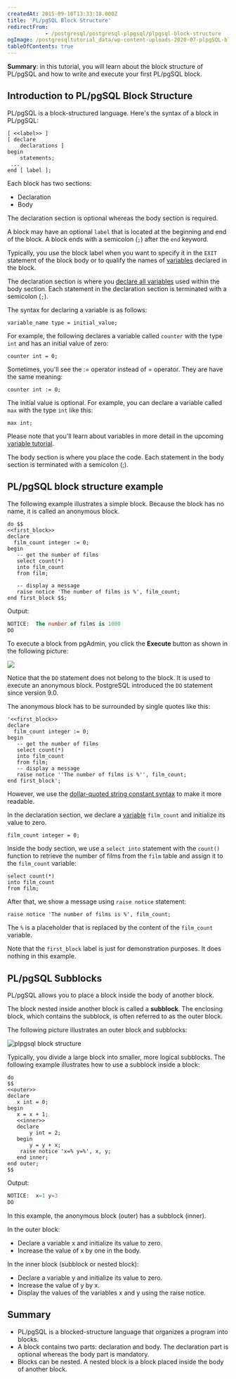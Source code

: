 ```yaml
---
createdAt: 2015-09-10T13:33:18.000Z
title: 'PL/pgSQL Block Structure'
redirectFrom: 
            - /postgresql/postgresql-plpgsql/plpgsql-block-structure
ogImage: /postgresqltutorial_data/wp-content-uploads-2020-07-plpgSQL-block-Structure.png
tableOfContents: true
---
```


**Summary**: in this tutorial, you will learn about the block structure of PL/pgSQL and how to write and execute your first PL/pgSQL block.

## Introduction to PL/pgSQL Block Structure

PL/pgSQL is a block-structured language. Here's the syntax of a block in PL/pgSQL:

```
[ <<label>> ]
[ declare
    declarations ]
begin
    statements;
 ...
end [ label ];
```

Each block has two sections:

- Declaration
- Body

The declaration section is optional whereas the body section is required.

A block may have an optional `label` that is located at the beginning and end of the block. A block ends with a semicolon (`;`) after the `end` keyword.

Typically, you use the block label when you want to specify it in the `EXIT` statement of the block body or to qualify the names of [variables](/postgresql/postgresql-plpgsql/plpgsql-variables) declared in the block.

The declaration section is where you [declare all variables](/postgresql/postgresql-plpgsql/plpgsql-variables) used within the body section. Each statement in the declaration section is terminated with a semicolon (`;`).

The syntax for declaring a variable is as follows:

```
variable_name type = initial_value;
```

For example, the following declares a variable called `counter` with the type `int` and has an initial value of zero:

```
counter int = 0;
```

Sometimes, you'll see the := operator instead of = operator. They are have the same meaning:

```
counter int := 0;
```

The initial value is optional. For example, you can declare a variable called `max` with the type `int` like this:

```
max int;
```

Please note that you'll learn about variables in more detail in the upcoming [variable tutorial](/postgresql/postgresql-plpgsql/plpgsql-variables).

The body section is where you place the code. Each statement in the body section is terminated with a semicolon (;).

## PL/pgSQL block structure example

The following example illustrates a simple block. Because the block has no name, it is called an anonymous block.

```
do $$
<<first_block>>
declare
  film_count integer := 0;
begin
   -- get the number of films
   select count(*)
   into film_count
   from film;

   -- display a message
   raise notice 'The number of films is %', film_count;
end first_block $$;
```

Output:

```sql
NOTICE:  The number of films is 1000
DO
```

To execute a block from pgAdmin, you click the **Execute** button as shown in the following picture:

![](/postgresqltutorial_data/wp-content-uploads-2020-07-plpgSQL-block-Structure.png)

Notice that the `DO` statement does not belong to the block. It is used to execute an anonymous block. PostgreSQL introduced the `DO` statement since version 9.0.

The anonymous block has to be surrounded by single quotes like this:

```
'<<first_block>>
declare
  film_count integer := 0;
begin
   -- get the number of films
   select count(*)
   into film_count
   from film;
   -- display a message
   raise notice ''The number of films is %'', film_count;
end first_block';
```

However, we use the [dollar-quoted string constant syntax](/postgresql/postgresql-plpgsql/dollar-quoted-string-constants) to make it more readable.

In the declaration section, we declare a [variable](/postgresql/postgresql-plpgsql/plpgsql-variables) `film_count` and initialize its value to zero.

```
film_count integer = 0;
```

Inside the body section, we use a `select into` statement with the `count()` function to retrieve the number of films from the `film` table and assign it to the `film_count` variable:

```
select count(*)
into film_count
from film;
```

After that, we show a message using `raise notice` statement:

```
raise notice 'The number of films is %', film_count;
```

The `%` is a placeholder that is replaced by the content of the `film_count` variable.

Note that the `first_block` label is just for demonstration purposes. It does nothing in this example.

## PL/pgSQL Subblocks

PL/pgSQL allows you to place a block inside the body of another block.

The block nested inside another block is called a **subblock**. The enclosing block, which contains the subblock, is often referred to as the outer block.

The following picture illustrates an outer block and subblocks:

![plpgsql block structure](/postgresqltutorial_data/wp-content-uploads-2019-01-plpgsql-block-structure.png)

Typically, you divide a large block into smaller, more logical subblocks. The following example illustrates how to use a subblock inside a block:

```
do
$$
<<outer>>
declare
   x int = 0;
begin
   x = x + 1;
   <<inner>>
   declare
       y int = 2;
   begin
       y = y + x;
    raise notice 'x=% y=%', x, y;
   end inner;
end outer;
$$
```

Output:

```sql
NOTICE:  x=1 y=3
DO
```

In this example, the anonymous block (outer) has a subblock (inner).

In the outer block:

- Declare a variable x and initialize its value to zero.
- Increase the value of x by one in the body.

In the inner block (subblock or nested block):

- Declare a variable y and initialize its value to zero.
- Increase the value of y by x.
- Display the values of the variables x and y using the raise notice.

## Summary

- PL/pgSQL is a blocked-structure language that organizes a program into blocks.
- A block contains two parts: declaration and body. The declaration part is optional whereas the body part is mandatory.
- Blocks can be nested. A nested block is a block placed inside the body of another block.
